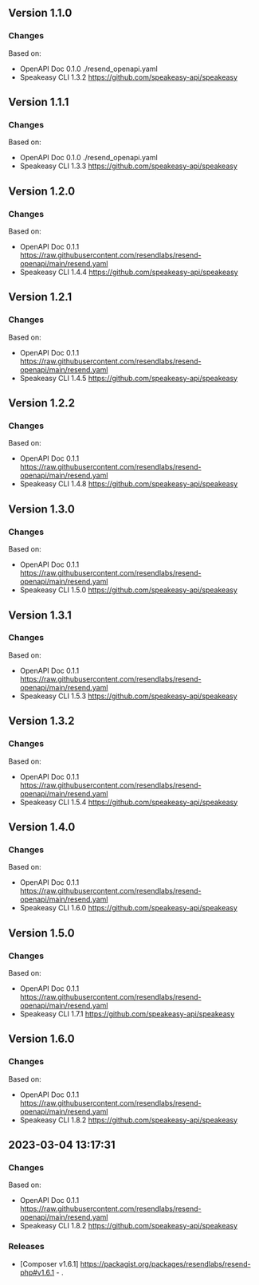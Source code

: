 

## Version 1.1.0
### Changes
Based on:
- OpenAPI Doc 0.1.0 ./resend_openapi.yaml
- Speakeasy CLI 1.3.2 https://github.com/speakeasy-api/speakeasy

## Version 1.1.1
### Changes
Based on:
- OpenAPI Doc 0.1.0 ./resend_openapi.yaml
- Speakeasy CLI 1.3.3 https://github.com/speakeasy-api/speakeasy

## Version 1.2.0
### Changes
Based on:
- OpenAPI Doc 0.1.1 https://raw.githubusercontent.com/resendlabs/resend-openapi/main/resend.yaml
- Speakeasy CLI 1.4.4 https://github.com/speakeasy-api/speakeasy

## Version 1.2.1
### Changes
Based on:
- OpenAPI Doc 0.1.1 https://raw.githubusercontent.com/resendlabs/resend-openapi/main/resend.yaml
- Speakeasy CLI 1.4.5 https://github.com/speakeasy-api/speakeasy

## Version 1.2.2
### Changes
Based on:
- OpenAPI Doc 0.1.1 https://raw.githubusercontent.com/resendlabs/resend-openapi/main/resend.yaml
- Speakeasy CLI 1.4.8 https://github.com/speakeasy-api/speakeasy

## Version 1.3.0
### Changes
Based on:
- OpenAPI Doc 0.1.1 https://raw.githubusercontent.com/resendlabs/resend-openapi/main/resend.yaml
- Speakeasy CLI 1.5.0 https://github.com/speakeasy-api/speakeasy

## Version 1.3.1
### Changes
Based on:
- OpenAPI Doc 0.1.1 https://raw.githubusercontent.com/resendlabs/resend-openapi/main/resend.yaml
- Speakeasy CLI 1.5.3 https://github.com/speakeasy-api/speakeasy

## Version 1.3.2
### Changes
Based on:
- OpenAPI Doc 0.1.1 https://raw.githubusercontent.com/resendlabs/resend-openapi/main/resend.yaml
- Speakeasy CLI 1.5.4 https://github.com/speakeasy-api/speakeasy

## Version 1.4.0
### Changes
Based on:
- OpenAPI Doc 0.1.1 https://raw.githubusercontent.com/resendlabs/resend-openapi/main/resend.yaml
- Speakeasy CLI 1.6.0 https://github.com/speakeasy-api/speakeasy

## Version 1.5.0
### Changes
Based on:
- OpenAPI Doc 0.1.1 https://raw.githubusercontent.com/resendlabs/resend-openapi/main/resend.yaml
- Speakeasy CLI 1.7.1 https://github.com/speakeasy-api/speakeasy

## Version 1.6.0
### Changes
Based on:
- OpenAPI Doc 0.1.1 https://raw.githubusercontent.com/resendlabs/resend-openapi/main/resend.yaml
- Speakeasy CLI 1.8.2 https://github.com/speakeasy-api/speakeasy

## 2023-03-04 13:17:31
### Changes
Based on:
- OpenAPI Doc 0.1.1 https://raw.githubusercontent.com/resendlabs/resend-openapi/main/resend.yaml
- Speakeasy CLI 1.8.2 https://github.com/speakeasy-api/speakeasy
### Releases
- [Composer v1.6.1] https://packagist.org/packages/resendlabs/resend-php#v1.6.1 - .